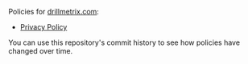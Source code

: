 Policies for [drillmetrix.com](https://drillmetrix.com):

* [Privacy Policy](PRIVACY.md)

You can use this repository's commit history to see how policies have changed over time.
